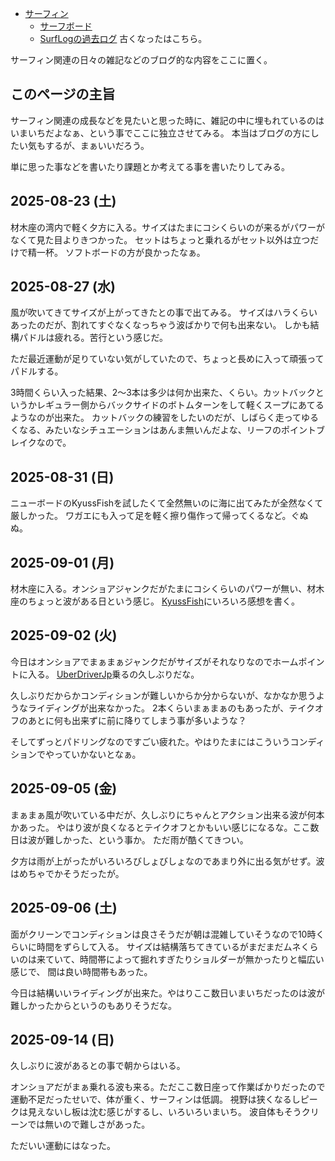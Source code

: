 - [サーフィン](%E3%82%B5%E3%83%BC%E3%83%95%E3%82%A3%E3%83%B3)
  - [サーフボード](%E3%82%B5%E3%83%BC%E3%83%95%E3%83%9C%E3%83%BC%E3%83%89)
  - [SurfLogの過去ログ](SurfLog%E3%81%AE%E9%81%8E%E5%8E%BB%E3%83%AD%E3%82%B0) 古くなったはこちら。

サーフィン関連の日々の雑記などのブログ的な内容をここに置く。

## このページの主旨

サーフィン関連の成長などを見たいと思った時に、雑記の中に埋もれているのはいまいちだよなぁ、という事でここに独立させてみる。
本当はブログの方にしたい気もするが、まぁいいだろう。

単に思った事などを書いたり課題とか考えてる事を書いたりしてみる。


## 2025-08-23 (土)

材木座の湾内で軽く夕方に入る。サイズはたまにコシくらいのが来るがパワーがなくて見た目よりきつかった。
セットはちょっと乗れるがセット以外は立つだけで精一杯。
ソフトボードの方が良かったなぁ。

## 2025-08-27 (水)

風が吹いてきてサイズが上がってきたとの事で出てみる。
サイズはハラくらいあったのだが、割れてすぐなくなっちゃう波ばかりで何も出来ない。
しかも結構パドルは疲れる。苦行という感じだ。

ただ最近運動が足りていない気がしていたので、ちょっと長めに入って頑張ってパドルする。

3時間くらい入った結果、2〜3本は多少は何か出来た、くらい。カットバックというかレギュラー側からバックサイドのボトムターンをして軽くスープにあてるようなのが出来た。
カットバックの練習をしたいのだが、しばらく走ってゆるくなる、みたいなシチュエーションはあんま無いんだよな、リーフのポイントブレイクなので。

## 2025-08-31 (日)

ニューボードのKyussFishを試したくて全然無いのに海に出てみたが全然なくて厳しかった。
ワガエにも入って足を軽く擦り傷作って帰ってくるなど。ぐぬぬ。

## 2025-09-01 (月)

材木座に入る。オンショアジャンクだがたまにコシくらいのパワーが無い、材木座のちょっと波がある日という感じ。
[KyussFish](KyussFish)にいろいろ感想を書く。

## 2025-09-02 (火)

今日はオンショアでまぁまぁジャンクだがサイズがそれなりなのでホームポイントに入る。
[UberDriverJp](UberDriverJp)乗るの久しぶりだな。

久しぶりだからかコンディションが難しいからか分からないが、なかなか思うようなライディングが出来なかった。
2本くらいまぁまぁのもあったが、テイクオフのあとに何も出来ずに前に降りてしまう事が多いような？

そしてずっとパドリングなのですごい疲れた。やはりたまにはこういうコンディションでやっていかないとなぁ。

## 2025-09-05 (金)

まぁまぁ風が吹いている中だが、久しぶりにちゃんとアクション出来る波が何本かあった。
やはり波が良くなるとテイクオフとかもいい感じになるな。ここ数日は波が難しかった、という事か。
ただ雨が酷くてきつい。

夕方は雨が上がったがいろいろびしょびしょなのであまり外に出る気がせず。波はめちゃでかそうだったが。

## 2025-09-06 (土)

面がクリーンでコンディションは良さそうだが朝は混雑していそうなので10時くらいに時間をずらして入る。
サイズは結構落ちてきているがまだまだムネくらいのは来ていて、時間帯によって掘れすぎたりショルダーが無かったりと幅広い感じで、
間は良い時間帯もあった。

今日は結構いいライディングが出来た。やはりここ数日いまいちだったのは波が難しかったからというのもありそうだな。

## 2025-09-14 (日)

久しぶりに波があるとの事で朝からはいる。

オンショアだがまぁ乗れる波も来る。ただここ数日座って作業ばかりだったので運動不足だったせいで、体が重く、サーフィンは低調。
視野は狭くなるしピークは見えないし板は沈む感じがするし、いろいろいまいち。
波自体もそうクリーンでは無いので難しさがあった。

ただいい運動にはなった。